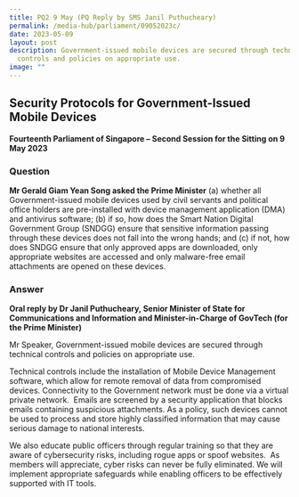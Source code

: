 ```yaml
---
title: PQ2 9 May (PQ Reply by SMS Janil Puthucheary)
permalink: /media-hub/parliament/09052023c/
date: 2023-05-09
layout: post
description: Government-issued mobile devices are secured through technical
  controls and policies on appropriate use.
image: ""
---
```

## Security Protocols for Government-Issued Mobile Devices

**Fourteenth Parliament of Singapore – Second Session for the Sitting on 9 May 2023**

### Question

**Mr Gerald Giam Yean Song asked the Prime Minister** (a) whether all Government-issued mobile devices used by civil servants and political office holders are pre-installed with device management application (DMA) and antivirus software; (b) if so, how does the Smart Nation Digital Government Group (SNDGG) ensure that sensitive information passing through these devices does not fall into the wrong hands; and (c) if not, how does SNDGG ensure that only approved apps are downloaded, only appropriate websites are accessed and only malware-free email attachments are opened on these devices.

### Answer

**Oral reply by Dr Janil Puthucheary, Senior Minister of State for Communications and Information and Minister-in-Charge of GovTech (for the Prime Minister)**

Mr Speaker, Government-issued mobile devices are secured through technical controls and policies on appropriate use.

Technical controls include the installation of Mobile Device Management software, which allow for remote removal of data from compromised devices. Connectivity to the Government network must be done via a virtual private network.  Emails are screened by a security application that blocks emails containing suspicious attachments. As a policy, such devices cannot be used to process and store highly classified information that may cause serious damage to national interests.

We also educate public officers through regular training so that they are aware of cybersecurity risks, including rogue apps or spoof websites.  As members will appreciate, cyber risks can never be fully eliminated. We will implement appropriate safeguards while enabling officers to be effectively supported with IT tools.